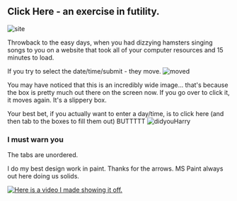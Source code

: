 ## Click Here - an exercise in futility.

![site](https://i.imgur.com/Cw9b1Xt.jpg "an image of the site")

Throwback to the easy days, when you had dizzying hamsters singing songs to you on a website that took all of your computer resources and 15 minutes to load. 

If you try to select the date/time/submit - they move.
![moved](https://i.imgur.com/oW2gVZB.jpg "super wide image showing where the date box has moved")

You may have noticed that this is an incredibly wide image... that's because the box is pretty much out there on the screen now. If you go over to click it, it moves again. It's a slippery box.

Your best bet, if you actually want to enter a day/time, is to click here (and then tab to the boxes to fill them out) BUTTTTT
![didyouHarry](https://i.imgur.com/2gzrKFo.jpg "check the box on the hamsters belly")

### I must warn you
The tabs are unordered.

I do my best design work in paint. Thanks for the arrows. MS Paint always out here doing us solids. 

 
[![Here is a video I made showing it off.](https://www.youtube.com/embed/kipiocZvZoA)](https://www.youtube.com/embed/kipiocZvZoA)

